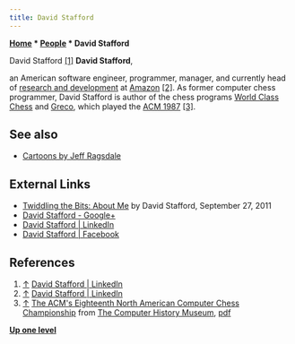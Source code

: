 ```yaml
---
title: David Stafford
---
```

**[Home](Home "Home") * [People](People "People") * David Stafford**

[](https://www.linkedin.com/in/davidwstafford/) David Stafford <a id="cite-note-1" href="#cite-ref-1">[1]</a>
**David Stafford**,

an American software engineer, programmer, manager, and currently head of [research and development](https://en.wikipedia.org/wiki/Research_and_development) at [Amazon](<https://en.wikipedia.org/wiki/Amazon_(company)>) <a id="cite-note-2" href="#cite-ref-2">[2]</a>.
As former computer chess programmer, David Stafford is author of the chess programs [World Class Chess](World_Class_Chess "World Class Chess") and [Greco](Greco "Greco"), which played the [ACM 1987](ACM_1987 "ACM 1987") <a id="cite-note-3" href="#cite-ref-3">[3]</a>.

## See also

- [Cartoons by Jeff Ragsdale](Cartoons#Ragsdale "Cartoons")

## External Links

- [Twiddling the Bits: About Me](http://zimbry.blogspot.com/2011/09/about-me.html) by David Stafford, September 27, 2011
- [David Stafford - Google+](https://plus.google.com/106801081939432843780)
- [David Stafford | LinkedIn](https://www.linkedin.com/in/davidwstafford/)
- [David Stafford | Facebook](https://www.facebook.com/davidst)

## References

1. <a id="cite-ref-1" href="#cite-note-1">↑</a> [David Stafford | LinkedIn](https://www.linkedin.com/in/davidwstafford/)
1. <a id="cite-ref-2" href="#cite-note-2">↑</a> [David Stafford | LinkedIn](https://www.linkedin.com/in/davidwstafford/)
1. <a id="cite-ref-3" href="#cite-note-3">↑</a> [The ACM's Eighteenth North American Computer Chess Championship](http://www.computerhistory.org/chess/full_record.php?iid=doc-431614f6cabbd) from [The Computer History Museum](The_Computer_History_Museum "The Computer History Museum"), [pdf](http://archive.computerhistory.org/projects/chess/related_materials/text/3-1%20and%203-2%20and%203-3%20and%204-3.1987_18th_NACCC/1987%20NACCC.062303063.sm.pdf)

**[Up one level](People "People")**

